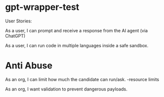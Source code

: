# gpt-wrapper-test

User Stories:

As a user, I can prompt and receive a response from the AI agent (via ChatGPT)

As a user, I can run code in multiple languages inside a safe sandbox.


# Anti Abuse

As an org, I can limit how much the candidate can run/ask.
    -resource limits

As an org, I want validation to prevent dangerous payloads.